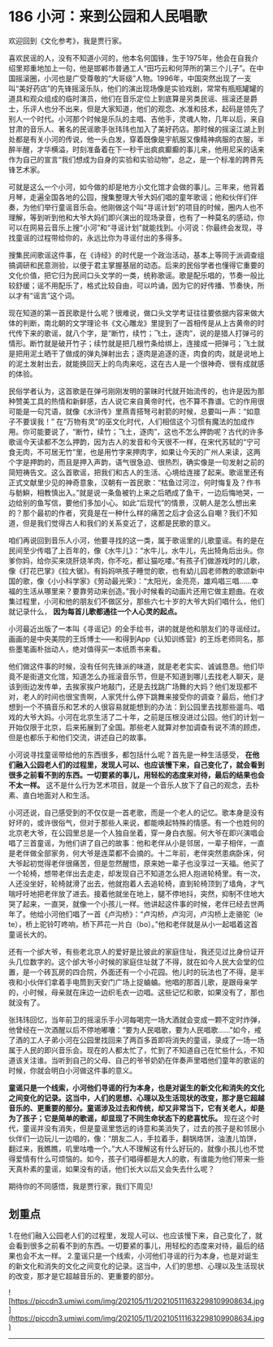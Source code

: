 # 186 小河：来到公园和人民唱歌

欢迎回到《文化参考》，我是贾行家。

喜欢民谣的人，没有不知道小河的，他本名何国锋，生于1975年，他会在自我介绍里郑重地加上一句，他是邯郸市普通工人“田巧云和何萍所的第三个儿子”。在中国摇滚圈，小河也是广受尊敬的“大哥级”人物。1996年，中国突然出现了一支叫“美好药店”的先锋摇滚乐队，他们的演出现场像是实验戏剧，常常有瓶瓶罐罐的道具和观众组成的临时演员，他们在音乐定位上到底算是另类民谣、摇滚还是爵士，乐评人也分不出来，但是大家知道，他们的观念、水准和技术，起码是领先了别人一个时代。小河那个时候是乐队的主唱、吉他手，灵魂人物，几年以后，来自甘肃的音乐人、著名的民谣歌手张玮玮也加入了美好药店。那时候的摇滚江湖上到处都是有关小河的传说，他一头白发，穿着既像是宇航服又像精神病服的衣服，半醉半醒，才华横溢，时刻准备着在下一秒干出疯疯癫癫的事儿来，他用尼采的话来作为自己的宣言“我们想成为自身的实验和实验动物”，总之，是一个标准的跨界先锋艺术家。

可就是这么一个小河，如今做的却是地方小文化馆才会做的事儿。三年来，他背着月琴，走遍全国各地的公园，搜集整理大爷大妈们唱的童年歌谣；他和伙伴们伴奏，为他们举行童谣音乐会。他刚做这个叫“寻谣计划”的项目的时候，圈内人也不理解，等到听到他和大爷大妈们即兴演出的现场录音，也有了一种莫名的感动，你可以在网易云音乐上搜“小河”和“寻谣计划”就能找到。小河说：你最终会发现，寻找童谣的过程带给你的，永远比你为寻谣付出的多得多。

搜集民间歌谣这件事，在《诗经》的时代是一个政治活动，基本上等同于派调查组搞调研和民意测验，以便于君主掌握基层的动态。后来的民俗学者也懂得它重要的文化价值，把它归为民间口头文学的一类，统称歌谣。歌是配乐唱的，节奏一般比较舒缓；谣不用配乐了，格式比较自由，可以吟诵，因为它的好传播、节奏快，所以才有“谣言”这个词。

现在知道的第一首民歌是什么呢？很难说，做口头文学考证往往要依据内容来做大体的判断，南北朝的文学理论书《文心雕龙》里提到了一首相传是从上古黄帝的时代传下来的歌谣，就八个字，是“断竹，续竹；飞土，逐肉”，说的是猎人打弹弓的情形。断竹就是破开竹子；续竹就是把几根竹条给绑上，连接成一把弹弓；飞土就是把用泥土晒干了做成的弹丸弹射出去；逐肉是追逐的逐，肉食的肉，就是说地上的泥土发射出去，就能换回天上的鸟肉来吃，这在古人是一个很神奇、很有成就感的体验。

民俗学者认为，这首歌是在弹弓刚刚发明的蒙昧时代就开始流传的，也许是因为那种赞美工具的热情和新鲜感，古人说它来自黄帝时代，也不算不靠谱。它的作用很可能是一句咒语，就像《水浒传》里燕青搭弩弓射箭的时候，总要叫一声：“如意子不要误我！” 在“万物有灵”的巫文化时代，人们相信这个习惯有魔法的加成作用。你可能要说了，“断竹，续竹；飞土，逐肉”，这也不怎么押韵呢？古代的许多歌谣今天读都不怎么押韵，因为古人的发音和今天很不一样，在宋代苏轼的“宁可食无肉，不可居无竹”里，也是用竹字来押肉字，如果让今天的广州人来读，这两个字是押韵的，而且是押入声韵，语气很急迫、很热烈，确实像是一句发射之前的简短祷告文。这么首歌谣，把我们和古人的生活、心境给连接了起来。歌谣里还有正式文献里少见的神奇意象，汉朝有一首民歌：“枯鱼过河泣，何时悔复及？作书与鲂鱮，相教慎出入。”就是说一条鱼被钓上来之后晒成了鱼干，一边后悔地哭，一边给别的鱼写信，要他们多加小心。如此“后现代”的情景，汉朝人是怎么想出来的？那个最初的作者，究竟是在一种什么样的痛苦之后才会这么自嘲？我们不知道，但是我们觉得古人和我们的关系变近了，这都是民歌的意义。

咱们再说回到音乐人小河，他要寻找的这一类，属于歌谣里的儿歌童谣。有的是在民间至少传唱了上百年的，像《水牛儿》：“水牛儿，水牛儿，先出犄角后出头。你爹你妈，给你买来烧肝烧羊肉，你不吃，都让猫吃喽。”有孩子们做游戏时的儿歌，像《打花巴掌》《拉大锯》。有妈妈哄孩子睡觉的歌，也有幼儿园老师教的歌颂新中国的歌，像《小小科学家》《劳动最光荣》：“太阳光，金亮亮，雄鸡唱三唱……幸福的生活从哪里来？要靠劳动来创造。”我小时候看的动画片还用它做主题曲。在收集过程里，小河和他的朋友们不做区分，那些六七十岁的大爷大妈们唱什么，他们就记录什么， **因为每首儿歌都通往一个人心灵的起点。**

小河最近出版了一本叫《寻谣记》的全手绘书，讲的就是他和朋友们的寻谣经过。画画的是中央美院的王烁博士——和得到App《认知训练营》的王烁老师同名，那些墨笔画朴拙动人，绝对值得买一本纸质书来看。

他们做这件事的时候，没有任何先锋派的味道，就是老老实实、诚诚恳恳。他们毕竟不是街道文化馆，知道怎么办摇滚音乐节，但是不知道到哪儿去找老人聊天，是该到街边发传单，去挨家挨户地敲门，还是去找跳广场舞的大妈？他们发现都不对，老人的时间也很宝贵啊，人家凭什么停下跳舞来接受你的调查？最后，他们才想到一个不搞音乐和艺术的人很容易就能想到的办法：到公园里去找那些遛鸟、唱戏的大爷大妈。小河在北京生活了二十年，之前是压根没进过公园。他们的计划一开始仅限于北京，后来拓展到了全国。那些老人就算对参加调查有说不清的顾虑，但是也都乐于和他们交流，讲述自己的故事。

小河说寻找童谣带给他的东西很多，都包括什么呢？首先是一种生活感受， **在他们融入公园老人们的过程里，发现人可以、也应该慢下来，自己变化了，就会看到很多之前看不到的东西。一切要紧的事儿，用轻松的态度来对待，最后的结果也会不太一样。** 这不是什么行为艺术项目，就是一个音乐人放下了自己的观念，去朴素、直白地面对人和生活。

小河还说，自己感受到的不仅仅是一首老歌，而是一个老人的记忆。歌本身是没有好坏的，或许很俗气，但对于那些人来说，都能唤起特殊的情感。有一个也姓何的北京老大爷，在公园里总是一个人独自坐着，穿一身白衣服。何大爷在即兴演唱会唱了三首童谣，为他们讲了自己的故事：他和老伴从小是邻居，一辈子相伴，一直是老伴做全部家务，何大爷是连菜都不会摘的。十二年前，老伴突然患病卧床，何大爷起初觉得老伴很痛苦，但是忽然醒悟，原来她一辈子也没享过一天福。他买了一个轮椅，想带老伴出去走走，却发现自己不知道怎么把人抱进轮椅里。有一次，人还没坐好，轮椅就滑了出去，他就抱着人去追轮椅，直到轮椅顶到了墙角，才气喘吁吁地把老伴放了进去。接着他就坐在地上，腿不停地抖，突然，抑制不住地大哭了起来，一直哭，就像一个小孩儿一样。他讲起这件事的时候，老伴已经去世两年了。他给小河他们唱了一首《卢沟桥》：“卢沟桥，卢沟河，卢沟桥上走骆驼（le te），桥上驼铃叮咚响，桥下芦花一片白（bo）。”他和老伴就是从小一起唱着这首童谣长大的。

还有一个邰大爷，有些老北京人的爱好是比彼此的家庭住址，我还见过比身份证开头几位数字的。这个邰大爷小时候的家庭住址就了不得，就在如今人民大会堂的位置，是一个砖瓦房的四合院，外面还有一个小花园。他儿时的玩法也了不得，是半夜和小伙伴们拿着手电筒到天安门广场上捉蛐蛐。他唱的那首儿歌，是跟母亲学的，小时候，母亲就在床边一边织毛衣一边唱。这些记忆和歌，如果没有了，那也就没有了。

张玮玮回忆，当年前卫的摇滚乐手小河每喝完一场大酒就会变成一颗不定时炸弹，他曾经在一次酒醒以后不停地嘟囔：“要为人民唱歌，要为人民唱歌……”如今，戒了酒的工人子弟小河在公园里找回来了两百多首即将消失的童谣，录成了一场一场属于人民的即兴音乐会。现在的人都太忙了，忙到了不知道自己在忙些什么，不知道该关注谁。当听到自己的父母、自己的爷爷奶奶在伴奏声里唱他们童年的歌谣的时候，你就会明白小河做这件事的意义。

 **童谣只是一个线索，小河他们寻谣的行为本身，也是对诞生的新文化和消失的文化之间变化的记录。这当中，人们的思想、心理以及生活现状的改变，那才是它超越音乐的、更重要的部分。童谣涉及过去和传统，却又非常当下，它有关老人，却是为了孩子；它是简单的歌谣，却显现了不同生命状态下的悲喜忧乐。** 现在这个时代，童谣并没有消失，但是童谣里悠远的诗意和美消失了，过去的孩子是和邻居小伙伴们一边玩儿一边唱的，像：“朋友二人，手拉着手，翻锅烙饼，油渣儿馅饼，翻过来，我瞧瞧，叽里咕噜一个。”大人不理解这有什么好玩的，就像小孩儿也不觉得爱情有什么可烦恼的。如今，孩子们唱得都是大人的歌，有谁能为他们带来一些天真朴素的童谣，如果没有的话，他们长大以后又会失去什么呢？

期待你的不同感悟，我是贾行家，我们下周见!

## 划重点

1.在他们融入公园老人们的过程里，发现人可以、也应该慢下来，自己变化了，就会看到很多之前看不到的东西。一切要紧的事儿，用轻松的态度来对待，最后的结果也会不太一样。
2.童谣只是一个线索，小河他们寻谣的行为本身，也是对诞生的新文化和消失的文化之间变化的记录。这当中，人们的思想、心理以及生活现状的改变，那才是它超越音乐的、更重要的部分。

![https://piccdn3.umiwi.com/img/202105/11/202105111632298109908634.jpg](https://piccdn3.umiwi.com/img/202105/11/202105111632298109908634.jpg)

---
